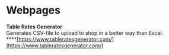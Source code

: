 # Webpages

**Table Rates Generator**  
Generates CSV-file to upload to shop in a better way than Excel.   
****[https://www.tableratesgenerator.com/](https://www.tableratesgenerator.com/)



